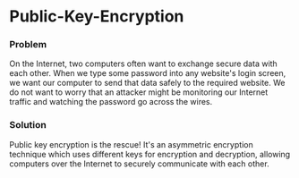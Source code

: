 # Public-Key-Encryption

### Problem
On the Internet, two computers often want to exchange secure data with each other. When we type some password into any website's login screen, we want our computer to send that data safely to the required website. We do not want to worry that an attacker might be monitoring our Internet traffic and watching the password go across the wires. 

### Solution
Public key encryption is the rescue! It's an asymmetric encryption technique which uses different keys for encryption and decryption, allowing computers over the Internet to securely communicate with each other.
